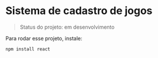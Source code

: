 <h1> Sistema de cadastro de jogos </h1>

> Status do projeto: em desenvolvimento

Para rodar esse projeto, instale:

```
npm install react
```
